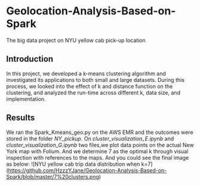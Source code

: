# Geolocation-Analysis-Based-on-Spark
The big data project on NYU yellow cab pick-up location
## Introduction
In this project, we developed a k-means clustering algorithm and investigated its applications to both small and large datasets. During this process, we looked into the effect of k and distance function on the clustering, and analyzed the run-time across different k, data size, and implementation. 
## Results 
We ran the Spark_Kmeans_geo.py on the AWS EMR and the outcomes were stored in the folder _NY_pickup_. On *cluster_visualization_E.ipynb* and *cluster_visualization_G.ipynb* two files,we plot data points on the actual New York map with Folium. And we determine 7 as the optimal k through visual inspection with references to the maps. And you could see the final image as below:
![NYU yellow cab trip data distribution when k=7]
(https://github.com/HzzzYJane/Geolocation-Analysis-Based-on-Spark/blob/master/7%20clusters.png)
